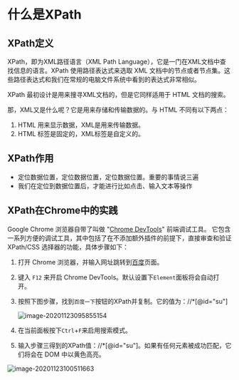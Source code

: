 # 什么是XPath

## XPath定义

XPath，即为XML路径语言（XML Path Language），它是一门在XML文档中查找信息的语言。XPath 使用路径表达式来选取 XML 文档中的节点或者节点集。这些路径表达式和我们在常规的电脑文件系统中看到的表达式非常相似。

XPath 最初设计是用来搜寻XML文档的，但是它同样适用于 HTML 文档的搜索。

那，XML又是什么呢？它是用来存储和传输数据的。与 HTML 不同有以下两点：

1. HTML 用来显示数据，XML是用来传输数据。
2. HTML 标签是固定的，XML标签是自定义的。

## XPath作用

- 定位数据位置，定位数据位置，定位数据位置。重要的事情说三遍
- 我们在定位到数据位置后，才能进行比如点击、输入文本等操作

## XPath在Chrome中的实践

Google Chrome 浏览器自带了叫做 "[Chrome DevTools](https://developers.google.com/chrome-developer-tools/)" 前端调试工具。 它包含一系列方便的调试工具，其中包括了在不添加额外插件的前提下，直接审查和验证 XPath/CSS 选择器的功能，具体步骤如下：

1. 打开 Chrome 浏览器，并输入网址跳转到[百度](https://www.baidu.com/)页面。

2. 键入 `F12` 来开启 Chrome DevTools。默认设置下`Element`面板将会自动打开。

3. 按照下图步骤，找到`百度一下`按钮的XPath并复制。它的值为：//*[@id="su"]

   ![image-20201123095855154](https://docimages.blob.core.chinacloudapi.cn/images/Amanda/Tutorial/XPath/xpath1.png)

4. 在当前面板按下`Ctrl`+`F`来启用搜索模式。

5. 输入步骤三得到的XPath值：//*[@id="su"]。如果有任何元素被成功匹配，它们将会在 DOM 中以黄色高亮。

![image-20201123100511663](https://docimages.blob.core.chinacloudapi.cn/images/Amanda/Tutorial/XPath/xpath2.png)

   







